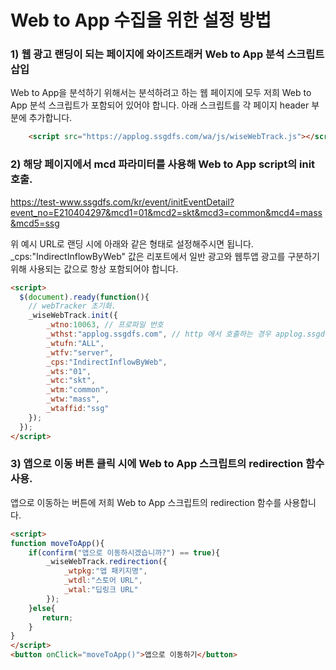 # Web to App 수집을 위한 설정 방법

### 1) 웹 광고 랜딩이 되는 페이지에 와이즈트래커 Web to App 분석 스크립트 삽입
Web to App을 분석하기 위해서는 분석하려고 하는 웹 페이지에 모두 저희 Web to App 분석 스크립트가 포함되어 있어야 합니다. 아래 스크립트를 각 페이지 header 부분에 추가합니다.

```html
    <script src="https://applog.ssgdfs.com/wa/js/wiseWebTrack.js"></script>
```

### 2) 해당 페이지에서 mcd 파라미터를 사용해 Web to App script의 init 호출.
https://test-www.ssgdfs.com/kr/event/initEventDetail?event_no=E210404297&mcd1=01&mcd2=skt&mcd3=common&mcd4=mass&mcd5=ssg

위 예시 URL로 랜딩 시에 아래와 같은 형태로 설정해주시면 됩니다. \_cps:"IndirectInflowByWeb" 값은 리포트에서 일반 광고와 웹투앱 광고를 구분하기 위해 사용되는 값으로 항상 포함되어야 합니다.

```html
<script>
  $(document).ready(function(){  
    // webTracker 초기화.
    _wiseWebTrack.init({
        _wtno:10063, // 프로파일 번호
        _wthst:"applog.ssgdfs.com", // http 에서 호출하는 경우 applog.ssgdfs.com:8080, https에서 호출하는 경우 applog.ssgdfs.com
        _wtufn:"ALL",
        _wtfv:"server",
        _cps:"IndirectInflowByWeb",
        _wts:"01",
        _wtc:"skt",
        _wtm:"common",
        _wtw:"mass",
        _wtaffid:"ssg"
    });
  });
</script>
```

### 3) 앱으로 이동 버튼 클릭 시에 Web to App 스크립트의 redirection 함수 사용.
앱으로 이동하는 버튼에 저희 Web to App 스크립트의 redirection 함수를 사용합니다.

```html
<script>
function moveToApp(){
    if(confirm("앱으로 이동하시겠습니까?") == true){    
        _wiseWebTrack.redirection({
            _wtpkg:"앱 패키지명",
            _wtdl:"스토어 URL",
            _wtal:"딥링크 URL"
        });
    }else{  
       return;
    }
}
</script>
<button onClick="moveToApp()">앱으로 이동하기</button> 
```
